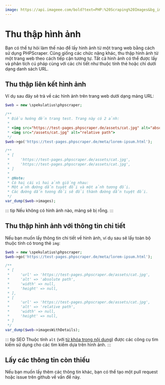 ```yaml
---
image: https://api.imageee.com/bold?text=PHP:%20Scraping%20Images&bg_image=https://images.unsplash.com/photo-1542762933-ab3502717ce7
---
```


# Thu thập hình ảnh

Bạn có thể tự hỏi làm thế nào để lấy hình ảnh từ một trang web bằng cách sử dụng PHPScraper. Cũng giống các chức năng khác, thu thập hình ảnh từ một trang web theo cách tiếp cận tương tự. Tất cả hình ảnh có thể được lấy và phân tích cú pháp cùng với các chi tiết như thuộc tính thẻ hoặc chỉ dưới dạng danh sách URL.

## Thu thập liên kết hình ảnh

Ví dụ sau đây sẽ trả về các hình ảnh trên trang web dưới dạng mảng URL:

```php
$web = new \spekulatius\phpscraper;

/**
 * Điều hướng đến trang test. Trang này có 2 ảnh:
 *
 * <img src="https://test-pages.phpscraper.de/assets/cat.jpg" alt="absolute path">
 * <img src="/assets/cat.jpg" alt="relative path">
 */
$web->go('https://test-pages.phpscraper.de/meta/lorem-ipsum.html');

/**
 * [
 *     'https://test-pages.phpscraper.de/assets/cat.jpg',
 *     'https://test-pages.phpscraper.de/assets/cat.jpg',
 * ]
 *
 * @Note:
 * Có hai cái vì hai ảnh giống nhau:
 * Một ảnh đường dẫn tuyệt đối và một ảnh tương đối.
 * Các đường dẫn tương đối sẽ đổi thành đường dẫn tuyệt đối.
 */
var_dump($web->images);
```

::: tip
Nếu không có hình ảnh nào, mảng sẽ bị rỗng.
:::

## Thu thập hình ảnh với thông tin chi tiết

Nếu bạn muốn lấy thông tin chi tiết về hình ảnh, ví dụ sau sẽ lấy toàn bộ thuộc tính có trong thẻ `img`:

```php
$web = new \spekulatius\phpscraper;
$web->go('https://test-pages.phpscraper.de/meta/lorem-ipsum.html');

/**
 * [
 *     'url' => 'https://test-pages.phpscraper.de/assets/cat.jpg',
 *     'alt' => 'absolute path',
 *     'width' => null,
 *     'height' => null,
 * ],
 * [
 *     'url' => 'https://test-pages.phpscraper.de/assets/cat.jpg',
 *     'alt' => 'relative path',
 *     'width' => null,
 *     'height' => null,
 * ]
 */
var_dump($web->imagesWithDetails);
```

::: tip SEO
Thuộc tính `alt` (với [từ khóa trong nội dung](/vi/examples/extract-keywords.html)) được các công cụ tìm kiếm sử dụng cho các tìm kiếm dựa trên hình ảnh.
:::

## Lấy các thông tin còn thiếu

Nếu bạn muốn lấy thêm các thông tin khác, bạn có thể tạo một pull request hoặc issue trên github về vấn đề này.
